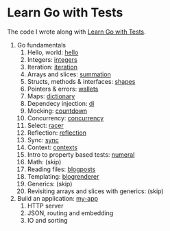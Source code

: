 # Learn Go with Tests

The code I wrote along with [Learn Go with Tests](https://quii.gitbook.io/learn-go-with-tests/).

1. Go fundamentals
    1. Hello, world: [hello](./hello/)
    2. Integers: [integers](./integers/)
    3. Iteration: [iteration](./iteration/)
    4. Arrays and slices: [summation](./summation/)
    5. Structs, methods & interfaces: [shapes](./shapes/)
    6. Pointers & errors: [wallets](./wallets/)
    7. Maps: [dictionary](./dictionary/)
    8. Dependecy injection: [di](./di/)
    9. Mocking: [countdown](./countdown/)
    10. Concurrency: [concurrency](./concurrency/)
    11. Select: [racer](./racer/)
    12. Reflection: [reflection](./reflection/)
    13. Sync: [sync](./sync/)
    14. Context: [contexts](./contexts/)
    15. Intro to property based tests: [numeral](./numeral/)
    16. Math: (skip)
    17. Reading files: [blogposts](./blogposts/)
    18. Templating: [blogrenderer](./blogrenderer/)
    19. Generics: (skip)
    20. Revisiting arrays and slices with generics: (skip)
2. Build an application: [my-app](./my-app/)
    1. HTTP server
    2. JSON, routing and embedding
    3. IO and sorting
